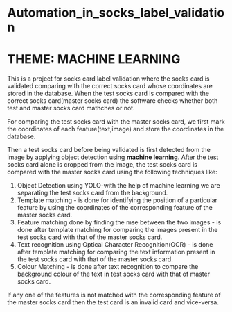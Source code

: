 # Automation_in_socks_label_validation 

# THEME: MACHINE LEARNING

This is a project for socks card label validation where the socks card is validated comparing with the correct socks card whose coordinates are stored in the database. When the test socks card is compared with the correct socks card(master socks card) the software checks whether both test and master socks card mathches or not.

For comparing the test socks card with the master socks card, we first mark the coordinates of each feature(text,image) and store the coordinates in the database.

Then a test socks card before being validated is first detected from the image by applying object detection using <b>machine learning</b>. After the test socks card alone is cropped from the image, the test socks card is compared with the master socks card using the following techniques like:
<ol>
  <li>Object Detection using YOLO-with the help of machine learning we are separating the test socks card from the background.</li>
  <li>Template matching - is done for identifying the position of a particular feature by using the coordinates of the corresponding feature of the master socks card.</li>
  <li>Feature matching done by finding the mse between the two images - is done after template matching for comparing the images present in the test socks card with that of the master socks card.</li>
  <li>Text recognition using Optical Character Recognition(OCR) - is done after template matching for comparing the text information present in the test socks card with that of the master socks card.</li>
    <li>Colour Matching - is done after text recognition to compare the background colour of the text in test socks card with that of master socks card.</li>
</ol>
  
If any one of the features is not matched with the corresponding feature of the master socks card then the test card is an invalid card and vice-versa.
  
